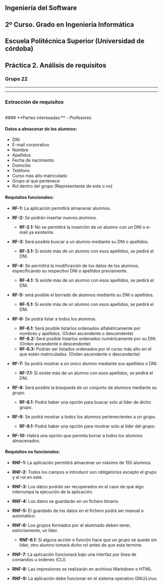 ## Ingeniería del Software
## 2º Curso. Grado en Ingeniería Informática
## Escuela Politécnica Superior (Universidad de córdoba)
## Práctica 2. Análisis de requisitos
### Grupo 22

---
---

### **Extracción de requisitos**
<br>
#### **Partes interesadas:**
- Profesores

#### **Datos a almacenar de los alumnos:**

  - DNI
  - E-mail corporativo
  - Nombre
  - Apellidos
  - Fecha de nacimiento
  - Domicilio
  - Teléfono
  - Curso más alto matriculado
  - Grupo al que pertenece
  - Rol dentro del grupo (Representante de este o no)

#### **Requisitos funcionales:**

  + **RF-1:** La aplicación permitirá almacenar alumnos.


  + **RF-2:** Se podrán insertar nuevos alumnos.
    - **RF-2.1:** No se permitirá la inserción de un alumno con un DNI o e-mail ya existente.


  + **RF-3:** Será posible buscar a un alumno mediante su DNI o apellidos.
    - **RF-3.1:** Si existe más de un alumno con esos apellidos, se pedirá el DNI.


  + **RF-4:** Se permitirá la modificación de los datos de los alumnos, especificando su respectivo DNI o apellidos previamente.
    - **RF-4.1:** Si existe más de un alumno con esos apellidos, se pedirá el DNI.


  + **RF-5:** será posible el borrado de alumnos mediante su DNI o apellidos.
    - **RF-5.1:** Si existe más de un alumno con esos apellidos, se pedirá el DNI.


  + **RF-6:** Se podrá listar a todos los alumnos.
    - **RF-6.1:** Será posible listarlos ordenados alfabéticamente por nombres y apellidos. (Orden ascendente o descendente)
    - **RF-6.2:** Será posible listarlos ordenados numéricamente por su DNI. (Orden ascendente o descendente)
    - **RF-6.3:** Podrán ser listados ordenados por el curso más alto en el que estén matriculados. (Orden ascendente o descendente)


  + **RF-7:** Se podrá mostrar a un único alumno mediante sus apellidos o DNI.
    - **RF-7.1:** Si existe más de un alumno con esos apellidos, se pedirá el DNI.


  + **RF-8:** Será posible la búsqueda de un conjunto de alumnos mediante su grupo.
    - **RF-8.1:** Podrá haber una opción para buscar solo al líder de dicho grupo.


  + **RF-9:** Se podrá mostrar a todos los alumnos pertenecientes a un grupo.
    - **RF-9.1:** Podrá haber una opción para mostrar solo al líder del grupo.


  + **RF-10:** Habrá una opción que permita borrar a todos los alumnos almacenados.


#### **Requisitos no funcionales:**

  + **RNF-1:** La aplicación permitirá almacenar un máximo de 150 alumnos.


  + **RNF-2:** Todos los campos a introducir son obligatorios excepto el grupo y el rol en este.


  + **RNF-3:** Los datos podrán ser recuperados en el caso de que algo interrumpa la ejecución de la aplicación.


  + **RNF-4:** Los datos se guardarán en un fichero binario.


  + **RNF-5:** El guardado de los datos en el fichero podrá ser manual o automático.


  + **RNF-6:** Los grupos formados por el alumnado deben tener, estrictamente, un líder.
    - **RNF-6.1:** Si alguna acción o función hace que un grupo se quede sin líder, otro alumno tomará dicho rol antes de que esta termine.


  + **RNF-7:** La aplicación funcionará bajo una interfaz por línea de comandos u órdenes (CLI).


  + **RNF-8:** Las impresiones se realizarán en archivos Markdown o HTML.


  + **RNF-9:** La aplicación debe funcionar en el sistema operativo GNU/Linux.
